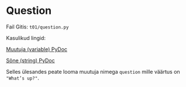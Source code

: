 # Question

Fail Gitis: `t01/question.py`

Kasulikud lingid:

[Muutuja (variable) PyDoc](https://ained.ttu.ee/pydoc/variable.html "variable")

[Sõne (string) PyDoc](https://ained.ttu.ee/pydoc/string.html "string")

Selles ülesandes peate looma muutuja nimega `question` mille väärtus on `"What’s up?"`.
